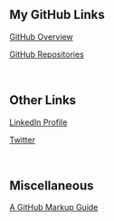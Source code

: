 ## My GitHub Links

[GitHub Overview](https://github.com/ismccarthy)

[GitHub Repositories](https://github.com/ismccarthy?tab=repositories)

<br>

## Other Links

[LinkedIn Profile](https://www.linkedin.com/in/mccarthyian/)

[Twitter](https://twitter.com/IanSMcCarthy)

<br>

## Miscellaneous

[A GitHub Markup Guide](https://guides.github.com/features/mastering-markdown/)
